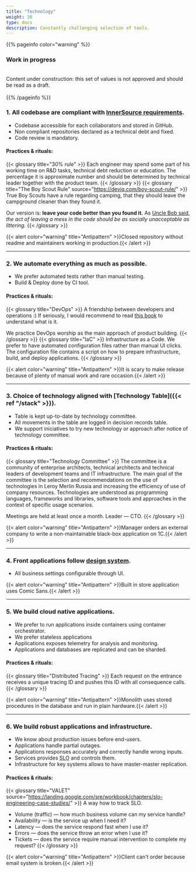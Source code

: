 ```yaml
---
title: "Technology"
weight: 30
type: docs
description: Сonstantly challenging selection of tools.
---
```


{{% pageinfo color="warning" %}}
<h3>Work in progress</h3><br />
Content under construction: this set of values is not approved and should be read as a draft. <br /><br />
{{% /pageinfo %}}

### 1. All codebase are compliant with [InnerSource requirements](https://adeo.github.io/innersource/).

* Codebase accessible for each collaborators and stored in GitHub.
* Non compliant repositories declared as a technical debt and fixed.
* Code review is mandatory.

#### Practices & rituals: 
{{< glossary title="30% rule" >}}
Each engineer may spend some part of his working time on R&D tasks, technical debt reduction or education. 
The percentage it is approximate number and should be determined by technical leader together with the product team.
{{< /glossary >}}
{{< glossary title="The Boy Scout Rule" source="https://deviq.com/boy-scout-rule/" >}}
True Boy Scouts have a rule regarding camping, that they should leave the campground cleaner than they found it.

Our version is: **leave your code better than you found it.**
As [Uncle Bob said](https://www.oreilly.com/library/view/97-things-every/9780596809515/ch08.html), *the act of leaving a mess in the code should be as socially unacceptable as littering.*
{{< /glossary >}}

{{< alert color="warning" title="Antipattern" >}}Closed repository without readme and maintainers working in production.{{< /alert >}}

---

### 2. We automate everything as much as possible.

* We prefer automated tests rather than manual testing.
* Build & Deploy done by CI tool.

#### Practices & rituals: 
{{< glossary title="DevOps" >}}
A friendship between developers and operations :) If seriously, I would recommend to read [this book](https://www.amazon.com/Phoenix-Project-DevOps-Helping-Business/dp/0988262592) to understand what is it.

We practice DevOps worship as the main approach of product building.
{{< /glossary >}}
{{< glossary title="IaC" >}}
Infrastructure as a Code. We prefer to have automated configuration files rather than manual UI clicks. The configuration file contains a script on how to prepare infrastructure, build, and deploy applications.
{{< /glossary >}}

{{< alert color="warning" title="Antipattern" >}}It is scary to make release because of plenty of manual work and rare occasion.{{< /alert >}}

---

### 3. Choice of technology aligned with [Technology Table]({{< ref "/stack" >}}).

* Table is kept up-to-date by technology committee.
* All movements in the table are  logged in decision records table.
* We support iniciatives to try new technology or approach after notice of technology committee.

#### Practices & rituals: 
{{< glossary title="Technology Committee" >}}
The committee is a community of enterprise architects, technical architects and technical leaders of development teams and IT infrastructure. The main goal of the committee is the selection and recommendations on the use of technologies in Leroy Merlin Russia and increasing the efficiency of use of company resources. Technologies are understood as programming languages, frameworks and libraries, software tools and approaches in the context of specific usage scenarios.

Meetings are held at least once a month. Leader — CTO.
{{< /glossary >}}

{{< alert color="warning" title="Antipattern" >}}Manager orders an external company to write a non-maintainable black-box application on 1C.{{< /alert >}}

---

### 4. Front applications follow [design system](https://zeroheight.com/1165fb04f/).

* All business settings configurable through UI.

{{< alert color="warning" title="Antipattern" >}}Built in store application uses Comic Sans.{{< /alert >}}

---

### 5. We build cloud native applications. 

* We prefer to run applications inside containers using container orchestrator.
* We prefer stateless applications
* Applications exposes telemetry for analysis and monitoring.
* Applications and databases are replicated and can be sharded.

#### Practices & rituals: 
{{< glossary title="Distributed Tracing" >}}
Each request on the entrance receives a unique tracing ID and pushes this ID with all consequence calls.
{{< /glossary >}}

{{< alert color="warning" title="Antipattern" >}}Monolith uses stored procedures in the database and run in plain hardware.{{< /alert >}}

---

### 6. We build robust applications and infrastructure.

* We know about production issues before end-users.
* Applications handle partial outages.
* Applications responses accurately and correctly handle wrong inputs.
* Services provides <abbr data-toggle="tooltip" title="Service Level Objective is a goal that service provider wants to reach.">SLO</abbr> and controls them.
* Infrastructure for key systems allows to have master-master replication.

#### Practices & rituals: 
{{< glossary title="VALET" source="https://landing.google.com/sre/workbook/chapters/slo-engineering-case-studies/" >}}
A way how to track SLO. 

* Volume (traffic) — how much business volume can my service handle?
* Availability — is the service up when I need it?
* Latency — does the service respond fast when I use it?
* Errors — does the service throw an error when I use it?
* Tickets — does the service require manual intervention to complete my request?
{{< /glossary >}}

{{< alert color="warning" title="Antipattern" >}}Client can't order because email system is broken.{{< /alert >}}
